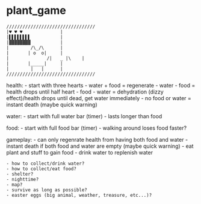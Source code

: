 # plant_game	

	/////////////////////////////////
	|♥ ♥ ♥				|
	|▌▌▌▌▌▌▌▌			|	
	|▓▓▓▓▓▓▓▓			|
	|		 /\_/\		|
	|		| o  o|		|
	|              /|   _ |\	|
	|		|_____|		|
	|		 |   |		|
	/////////////////////////////////

health: 
	- start with three hearts
	- water + food = regenerate
	- water - food = health drops until half heart
	- food - water = dehydration (dizzy effect)/health drops until dead, get water immediately
	- no food or water = instant death (maybe quick warning)

water: 
	- start with full water bar (timer)
	- lasts longer than food

food: 
	- start with full food bar (timer)
	-  walking around loses food faster?


gameplay:
	- can only regenrate health from having both food and water
	- instant death if both food and water are empty (maybe quick warning)
	- eat plant and stuff to gain food
	- drink water to replenish water

	- how to collect/drink water?
	- how to collect/eat food?
	- shelter?
	- nighttime?
	- map?
	- survive as long as possible?
	- easter eggs (big animal, weather, treasure, etc...)? 
